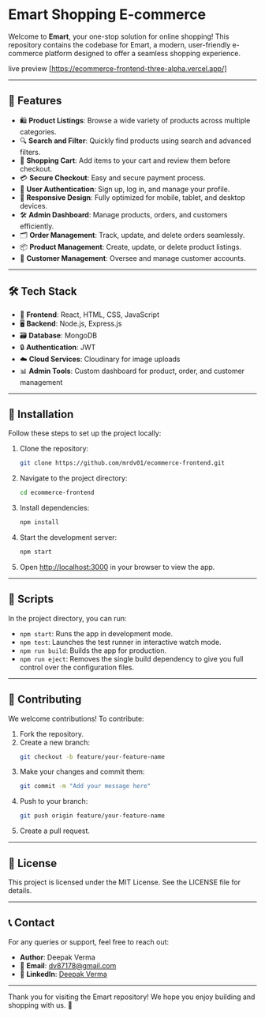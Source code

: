 # Emart Shopping E-commerce

Welcome to **Emart**, your one-stop solution for online shopping! This repository contains the codebase for Emart, a modern, user-friendly e-commerce platform designed to offer a seamless shopping experience.

live preview [https://ecommerce-frontend-three-alpha.vercel.app/]

---

## 🌟 Features

- 🛍️ **Product Listings**: Browse a wide variety of products across multiple categories.
- 🔍 **Search and Filter**: Quickly find products using search and advanced filters.
- 🛒 **Shopping Cart**: Add items to your cart and review them before checkout.
- 💳 **Secure Checkout**: Easy and secure payment process.
- 👤 **User Authentication**: Sign up, log in, and manage your profile.
- 📱 **Responsive Design**: Fully optimized for mobile, tablet, and desktop devices.
- 🛠️ **Admin Dashboard**: Manage products, orders, and customers efficiently.
- 🗂️ **Order Management**: Track, update, and delete orders seamlessly.
- 📦 **Product Management**: Create, update, or delete product listings.
- 👥 **Customer Management**: Oversee and manage customer accounts.

---

## 🛠️ Tech Stack

- 🎨 **Frontend**: React, HTML, CSS, JavaScript
- 🖥️ **Backend**: Node.js, Express.js
- 🗃️ **Database**: MongoDB
- 🔒 **Authentication**: JWT
- ☁️ **Cloud Services**: Cloudinary for image uploads
- 📊 **Admin Tools**: Custom dashboard for product, order, and customer management

---

## 🚀 Installation

Follow these steps to set up the project locally:

1. Clone the repository:
   ```bash
   git clone https://github.com/mrdv01/ecommerce-frontend.git
   ```
2. Navigate to the project directory:
   ```bash
   cd ecommerce-frontend
   ```
3. Install dependencies:
   ```bash
   npm install
   ```
4. Start the development server:
   ```bash
   npm start
   ```
5. Open [http://localhost:3000](http://localhost:3000) in your browser to view the app.

---

## 📜 Scripts

In the project directory, you can run:

- `npm start`: Runs the app in development mode.
- `npm test`: Launches the test runner in interactive watch mode.
- `npm run build`: Builds the app for production.
- `npm run eject`: Removes the single build dependency to give you full control over the configuration files.

---

## 🤝 Contributing

We welcome contributions! To contribute:

1. Fork the repository.
2. Create a new branch:
   ```bash
   git checkout -b feature/your-feature-name
   ```
3. Make your changes and commit them:
   ```bash
   git commit -m "Add your message here"
   ```
4. Push to your branch:
   ```bash
   git push origin feature/your-feature-name
   ```
5. Create a pull request.

---

## 📄 License

This project is licensed under the MIT License. See the LICENSE file for details.

---

## 📞 Contact

For any queries or support, feel free to reach out:

- **Author**: Deepak Verma
- 📧 **Email**: dv87178@gmail.com
- 🔗 **LinkedIn**: [Deepak Verma](https://www.linkedin.com/in/deepak-verma-70665a226/)

---

Thank you for visiting the Emart repository! We hope you enjoy building and shopping with us. 🌟

